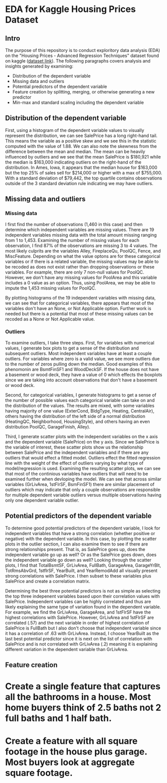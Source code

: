 # EDA for Kaggle Housing Prices Dataset

## Intro
The purpose of this repository is to conduct exploritory data analysis (EDA) on the "Housing Prices - Advanced Regression Techniques" dataset found on kaggle ([dataset link](httpswww.sec.govfilesforms-3-4-5.pdf)). The following paragraphs covers analysis and insights generated by examining:
* Distribution of the dependent variable
* Missing data and outliers
* Potential predictors of the dependent variable
* Feature creation by splitting, merging, or otherwise generating a new predictor
* Min-max and standard scaling including the dependent variable

## Distribution of the dependent variable
First, using a histogram of the dependent variable values to visually represent the distribution, we can see SalePrice has a long right-hand tail. This means the variable as a positive skew and we see this in the statistic computed with the value of 1.88. We can also note the skewness from the difference between the mean and median. The mean can be heavily influenced by outliers and we see that the mean SalePrice is $180,921 while the median is $163,000 indicating outliers on the right-hand of the distribution. 
In Ames, Iowa, it appears that the median house for $163,000 but the top 25% of sales sell for $214,000 or higher with a max of $755,000. With a standard deviation of $79,442, the top quartile contains observations outside of the 3 standard deviation rule indicating we may have outliers. 

## Missing data and outliers
### Missing data
I first find the number of observations (1,460 in this case) and then determine which independent variables are missing values. There are 19 independent variables missing data with the total amount missing ranging from 1 to 1,453. Examining the number of missing values for each observation, I find 87% of the observations are missing 3 to 4 values. The most likely culprits are the variables Alley, FireplaceQu, PoolQC, Fence, and MiscFeature. Depending on what the value optons are for these categorical variables or if there is a related variable, the missing values may be able to be recoded as does not exist rather than dropping observations or these variables. For example, there are only 7 non-null values for PoolQC. However, we don't have any missing values for PoolArea and this variable includes a 0 value as an option. Thus, using PoolArea, we may be able to impute the 1,453 missing values for PoolQC.

By plotting histograms of the 19 independent variables with missing data, we can see that for categorical variables, there appears that most of the variables don't have an None, or Not Applicable option. Further work is needed but there is a potential that most of these missing values can be recoded as a None or Not Applicable value.

### Outliers
To examine outliers, I take three steps. First, for variables with numerical values, I generate box plots to get a sense of the distribution and subsequent outliers. Most independent variables have at least a couple outliers. For variables where zero is a valid value, we see more outliers due to the number of zeros pulling down the median. Good examples of this phenomonin are BsmtFinSF1 and WoodDeckSF. If the house does not have a basement or wood deck, they have a value of 0 which effects the boxplots since we are taking into account observations that don't have a basement or wood deck. 

Second, for categorical variables, I generate histograms to get a sense of the number of possible values each categorical variable can take on and the distribution of the values. The results are mixed, with some variables having majority of one value (ExterCond, BldgType, Heating, CentralAir), others having the distribution of the left side of a normal distribution (HeatingQC, Neighborhood, HousingStyle), and others having an even distribution PoolQC, GarageFinish, Alley). 

Third, I generate scatter plots with the independent variables on the x axis and the dependent variable (SalePrice) on the y axis. Since we SalePrice is the variable of interest, these scatter plots show us the relationship between SalePrice and the independent variables and if there are any outliers that would effect a fitted model. Outliers effect the fitted regression line with the weight of the effect of outliers varying by what type of model/regression is used. Examining the resulting scatter plots, we can see that most of the continious variables have outliers that will need to be examined further when devloping the model. We can see that across similar variables (GrLivArea, 1stFlrSF, BsmFinSF1) there are similar placement of outliers which may indicate that only a couple observations are responsible for multiple dependent variable outliers versus multiple observations having only one dependent variable outlier. 

## Potential predictors of the dependent variable
To determine good potential predictors of the dependent variable, I look for independent variables that have a strong correlation (whether positive or negative) with the dependent variable. In this case, by plotting the scatter plots in the outlier section, I can also examine them to see if there are strong relationships present. That is, as SalePrice goes up, does the independent variable go up as well? Or as the SalePrice goes down, does the independent variable go down as well? Looking through the scatter plots, I find that TotalBsmtSF, GrLivArea, FullBath, GarageArea, GarageYrBlt, TotRmsAbvGrd, 1stflrSF, YearBuilt, and YearRemodAdd all visually present strong correlations with SalePrice. I then subset to these variables plus SalePrice and create a correlation matrix. 

Determining the best three potential predictors is not as simple as selecting the top three indepenent variables based upon their correlation values with SalePrice. Independent variables can be highly correlated and thus are likely explaining the same type of variation found in the dependent variable. For example, we find the GrLivArea, GarageArea, and 1stFlrSF have the highest correlations with SalePrice. However, GrLivArea and 1stFlrSF are correlated (.57) and the next variable in order of highest correlation of SalePrice is 
FullBath but I also don't choose that independent variable since it has a correlation of .63 with GrLivArea. Instead, I choose YearBuilt as the last best potential predictor since it is next on the list of correlation with SalePrice and is not correlated with GrLivArea (.2) meaning it is explaining different variation in the dependent variable than GrLivArea. 

## Feature creation

# Create a single feature that captures all the bathrooms in a house. Most home buyers think of 2.5 baths not 2 full baths and 1 half bath.
# Create a feature with all square footage in the house plus garage. Most buyers look at aggregate square footage.
